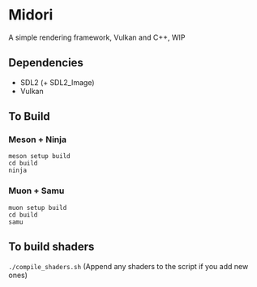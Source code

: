 # Midori
A simple rendering framework, Vulkan and C++, WIP

## Dependencies ##
- SDL2 (+ SDL2_Image)
- Vulkan

## To Build ## 

### Meson + Ninja ###
```
meson setup build
cd build
ninja
```

### Muon + Samu ###
```
muon setup build
cd build
samu
```

## To build shaders ##
`./compile_shaders.sh`
(Append any shaders to the script if you add new ones)
